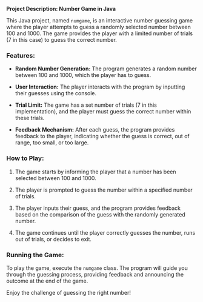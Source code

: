 **Project Description: Number Game in Java**

This Java project, named `numgame`, is an interactive number guessing game where the player attempts to guess a randomly selected number between 100 and 1000. The game provides the player with a limited number of trials (7 in this case) to guess the correct number.

### Features:

- **Random Number Generation:** The program generates a random number between 100 and 1000, which the player has to guess.

- **User Interaction:** The player interacts with the program by inputting their guesses using the console.

- **Trial Limit:** The game has a set number of trials (7 in this implementation), and the player must guess the correct number within these trials.

- **Feedback Mechanism:** After each guess, the program provides feedback to the player, indicating whether the guess is correct, out of range, too small, or too large.

### How to Play:

1. The game starts by informing the player that a number has been selected between 100 and 1000.

2. The player is prompted to guess the number within a specified number of trials.

3. The player inputs their guess, and the program provides feedback based on the comparison of the guess with the randomly generated number.

4. The game continues until the player correctly guesses the number, runs out of trials, or decides to exit.

### Running the Game:

To play the game, execute the `numgame` class. The program will guide you through the guessing process, providing feedback and announcing the outcome at the end of the game.

Enjoy the challenge of guessing the right number!
